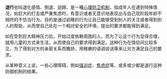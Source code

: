 
**退行**也叫退化感情、倒退、迴歸，是一種[心理防卫机制](https://zh.m.wikipedia.org/wiki/%E5%BF%83%E7%90%86%E9%98%B2%E5%8D%AB%E6%9C%BA%E5%88%B6)，指成年人在遇到特殊情况，如巨大的打击或严重焦虑时，有意识或者无意识地表现出与自己现阶段年龄不相符的不恰当行为。目的是通过幼稚的行为让自己能够受到别人的关注或者得到别人的帮助，从而使自己处在一个相对安全的环境，提出的要求都能得到满足。

如在受到巨大精神压力后，开始过度依赖周围的人，而为了让这个行为显得合理，就用儿童的方式来生活，从而使自己的要求得到满足。这种行为在情侣间比较多见，为了得到对方的亲密关系而撒娇，用稚嫩的语调说话等来让对方满足自己的要求。

从某种意义上说，一些心理障碍，例如[强迫症](https://zh.m.wikipedia.org/wiki/%E5%BC%BA%E8%BF%AB%E7%97%87 "强迫症")、[焦虑症](https://zh.m.wikipedia.org/wiki/%E7%84%A6%E8%99%91%E7%97%87 "焦虑症")等，或多或少都是退行这种防御机制的结果。